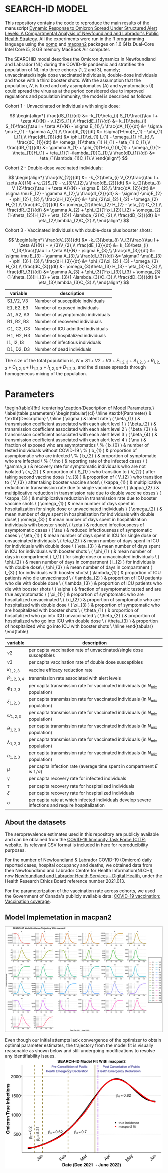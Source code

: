 # SEARCH-ID MODEL

This repository contains the code to reproduce the main results of the manuscript [Dynamic Response to Omicron Spread Under Structured Alert Levels: A Compartmental Analysis of Newfoundland and Labrador's Public Health Strategy](https://). All the experiments were run in the R programming language using the [pomp](https://kingaa.github.io/pomp/install.html) and [macpan2](https://github.com/canmod/macpan2) packages on 1.6 GHz Dual-Core Intel Core i5, 8 GB memory MacBook Air computer.

The SEARCHID model describes the Omicron dynamics in Newfoundland and Labrador (NL) during the COVID-19 pandemic and stratifies the population of NL into three cohorts (1, 2 and 3), namely; unvaccinated/single dose vaccinated individuals, double-dose individuals and those with a third booster shots. With the assumption that the population, $N$, is fixed and only asymptomatics (A) and symptomatics (I) could spread the virus as at the period considered due to improved regulations and population immunity, the model is described as follows:

Cohort 1 - Unvaccinated or individuals with single dose:

$$
\begin{align*}
    \frac{dS_{1}}{dt} &= -k_{1}\beta_{i} S_{1}\frac{(\tau I + \zeta A)}{N} - v_{2}S_{1},\\
    \frac{dE_{1}}{dt} &= k_{1}\beta_{i} S_{1}\frac{(\tau I + \zeta A)}{N} - \sigma E_{1},\\
    \frac{dA_{1}}{dt} &= \sigma \mu E_{1} - \gamma A_{1},\\
    \frac{dI_{1}}{dt} &= \sigma(1-\mu)E_{1} - \phi_{1} I_{1},\\
    \frac{dH_{1}}{dt} &= \phi_{1}\xi_{1} I_{1} - \omega_{1} H1_{t},\\
    \frac{dC_{1}}{dt} &= \omega_{1}\theta_{1} H_{1} - \eta_{1} C_{1},\\
    \frac{dR_{1}}{dt} &= \gamma A_{1} + \phi_{1}(1-\xi_{1})I_{1} + \omega_{1}(1-\theta_{1})H_{1} + \eta_{1}(1 -\lambda_{1})C_{1},\\
    \frac{dD_{1}}{dt} &= \eta_{1}\lambda_{1}C_{1}.\\
\end{align*}
$$

Cohort 2 - Double-dose vaccinated individuals:

$$
\begin{align*}
    \frac{dV_{2}}{dt} &= -k_{2}\beta_{i} V_{2}\frac{(\tau I + \zeta A)}{N} + v_{2}S_{1} - v_{3}V_{2},\\
    \frac{dE_{2}}{dt} &= k_{2}\beta_{i} V_{2}\frac{(\tau I + \zeta A)}{N} - \sigma E_{2},\\
    \frac{dA_{2}}{dt} &= \sigma \mu E_{2} - \gamma A_{2},\\
    \frac{dI_{2}}{dt} &= \sigma(1-\mu)E_{2} - \phi_{2} I_{2},\\
    \frac{dH_{2}}{dt} &= \phi_{2}\xi_{2} I_{2} - \omega_{2} H_{2},\\
    \frac{dC_{2}}{dt} &= \omega_{2}\theta_{2} H_{2} - \eta_{2} C_{2},\\
    \frac{dR_{2}}{dt} &= \gamma A_{2} + \phi_{2}(1-\xi_{2})I_{2} + \omega_{2}(1-\theta_{2})H_{2} + \eta_{2}(1 -\lambda_{2})C_{2},\\
    \frac{dD_{2}}{dt} &= \eta_{2}\lambda_{2}C_{2}.\\
\end{align*}
 $$

Cohort 3 - Vaccinated individuals with double-dose plus booster shots:

$$
\begin{align*}
    \frac{dV_{3}}{dt} &= -k_{3}\beta_{i} V_{3}\frac{(\tau I + \zeta A)}{N} + v_{3}V_{2},\\
    \frac{dE_{3}}{dt} &= k_{3}\beta_{i} V_{3}\frac{(\tau I + \zeta A)}{N} - \sigma E_{3},\\
    \frac{dA_{3}}{dt} &= \sigma \mu E_{3} - \gamma A_{3},\\
    \frac{dI_{3}}{dt} &= \sigma(1-\mu)E_{3} - \phi_{3} I_{3},\\
    \frac{dH_{3}}{dt} &= \phi_{3}\xi_{2} I_{3} - \omega_{3} H_{3},\\
    \frac{dC_{3}}{dt} &= \omega_{3}\theta_{3} H_{3} - \eta_{3} C_{3},\\
    \frac{dR_{3}}{dt} &= \gamma A_{3} + \phi_{3}(1-\xi_{3})I_{3} + \omega_{3}(1-\theta_{3})H_{3} + \eta_{3}(1 -\lambda_{3})C_{3},\\
    \frac{dD_{3}}{dt} &= \eta_{3}\lambda_{3}C_{3}.\\
    \end{align*}
 $$

| variable         | description                        |
| ---------------- | ---------------------------------- |
| S1,V2, V3        | Number of susceptible individuals  |
| E1, E2, E3       | Number of exposed individuals      |
| A1, A2, A3       | Number of asymptomatic individuals |
| R1, R2, R3       | Number of recovered individuals    |
| C1, C2, C3       | Number of ICU admitted individuals |
| H1, H2, H3       | Number of hospitalized individuals |
| I1, I2, I3       | Number of infectious individuals   |
| D1, D2, D3       | Number of dead individuals         |

The size of the total population is,  $N = S1 +V2 + V3 + E_{1,2,3} + A_{1,2,3}  + R_{1,2,3} + C_{1,2,3} + H_{1,2,3} + I_{1,2,3} + D_{1,2,3}$, and the disease spreads through homogeneous mixing of the population.

# Parameters

\begin{table}[!ht]
\centering
\caption{Description of Model Parameters.}
\label{table:parameters}
\begin{tabular}{cl}
\hline
\textbf{Parameter} & \textbf{Description} \\
\hline
\( \sigma \) & latent rate \\
\( \beta_{1} \) & transmission coefficient associated with each alert level 1 \\
\( \beta_{2} \) & transmission coefficient associated with each alert level 2 \\
\( \beta_{3} \) & transmission coefficient associated with each alert level 3 \\
\( \beta_{4} \) & transmission coefficient associated with each alert level 4 \\
\( \mu \) & fraction of exposed who are asymptomatics \\
% \( b_{0} \) & number of tested individuals without COVID-19 \\
% \( b_{1} \) & proportion of asymptomatic who are infected \\
% \( b_{2} \) & proportion of symptomatic who are infected \\
% \( \rho \) & reporting rate of the infected cases \\
\( \gamma_a \) & recovery rate for symptomatic individuals who are not isolated \\
\( v_{2} \) & proportion of \( S_{1} \)  who transition to \( V_{2} \) after taking second vaccine dose\\
\( v_{3} \) & proportion of \( V_{2} \)  who transition to \( V_{3} \) after taking booster vaccine shots\\
\( \kappa_{1} \) & multiplicative reduction in transmission rate due to single vaccine dose \\
\( \kappa_{2} \) & multiplicative reduction in transmission rate due to double vaccine doses \\
\( \kappa_{3} \) & multiplicative reduction in transmission rate due to booster vaccine shots \\
\( \omega_{1} \) &  mean number of days spent in hospitalization for single dose or unvaccinated individuals \\
\( \omega_{2} \) &  mean number of days spent in hospitalization for individuals with double dose\\
\( \omega_{3} \) &  mean number of days spent in hospitalization individuals with booster shots\\
\( \zeta \) & reduced infectiousness of asymptomatic cases  \\
\( \tau \) & reduced infectiousness of symptomatic cases \\
\( \eta_{1} \) & mean number of days spent in ICU for single dose or unvaccinated individuals \\
\( \eta_{2} \) & mean number of days spent in ICU for individuals with double dose \\
\( \eta_{3} \) & mean number of days spent in ICU for individuals with booster shots \\
\( \phi_{1} \) & mean number of days in compartment \( I_{1} \) for single dose or unvaccinated individuals  \\
\( \phi_{2} \) & mean number of days in compartment \( I_{2} \) for individuals with double dose\\
\( \phi_{3} \) & mean number of days in compartment \( I_{3} \) for individuals with booster shots\\
\( \lambda_{1} \) & proportion of ICU patients who die unvaccinated \\
\( \lambda_{2} \) & proportion of ICU patients who die with double dose \\
\( \lambda_{3} \) & proportion of ICU patients who die with booster shots \\
\( \alpha \) & fraction of asymptomatic tested and are true asymptomatic \\
\( \xi_{1} \) & proportion of symptomatic who are hospitalized unvaccinated \\
\( \xi_{2} \) & proportion of symptomatic who are hospitalized with double dose \\
\( \xi_{3} \) & proportion of symptomatic who are hospitalized with booster shots \\
\( \theta_{1} \) & proportion of hospitalized who go into ICU unvaccinated \\
\( \theta_{2} \) & proportion of hospitalized who go into ICU with double dose \\
\( \theta_{3} \) & proportion of hospitalized who go into ICU with booster shots \\
\hline
\end{tabular}
\end{table}


| variable         | description                                                                                         |
| ---------------- | --------------------------------------------------------------------------------------------------- |
| $v2$             | per capita vaccination rate of unvaccinated/single dose susceptibles                                |
| $v3$             | per capita vaccination rate of double dose susceptibles                                             |
| $\kappa_{1,2,3}$ | vaccine efficacy reduction rate                                                                     |
| $\beta_{1,2,3,4}$| transmission rate associated with alert levels                                                      |
| $\phi_{1,2,3}$   | per capita transmission rate for vaccinated individuals (in $N_{\text{mix}}$ population)            |
| $\xi_{1,2,3}$   | per capita transmission rate for vaccinated individuals (in $N_{\text{mix}}$ population)            |
| $\omega_{1,2,3}$   | per capita transmission rate for vaccinated individuals (in $N_{\text{mix}}$ population)            |
| $\theta_{1,2,3}$   | per capita transmission rate for vaccinated individuals (in $N_{\text{mix}}$ population)            |
| $\lambda_{1,2,3}$   | per capita transmission rate for vaccinated individuals (in $N_{\text{mix}}$ population)            |
| $\eta_{1,2,3}$   | per capita transmission rate for vaccinated individuals (in $N_{\text{mix}}$ population)            |
| $\mu$   | per capita infection rate (average time spent in compartment $E$ is $1/\alpha$)                     |
| $\gamma$ | per capita recovery rate for infected  individuals                                                  |
| $\tau$ | per capita recovery rate for hospitalized individuals                                               |
| $\zeta$ | per capita recovery rate for hospitalized individuals                                               |
| $\sigma$   | per capita rate at which infected individuals develop severe infections and require hospitalization |



## About the datasets
The seroprevalence estimates used in this repository are publicly available and can be obtained from the [COVID-19 Immunity Task Force (CITF)](https://www.covid19immunitytaskforce.ca/seroprevalence-in-canada/) website. Its relevant CSV format is included in here for reproducibility purposes.

For the number of Newfoundland & Labrador COVID-19 (Omicron) daily reported cases, hospital occupancy and deaths, we obtained data from then Newfoundland and Labrador Centre for Health Information(NLCHI), now [Newfoundland and Labrador Health Services - Digital Health](https://nlhealthservices.ca/), under the Health Research Ethics Board reference number 2021.013.

For the parameterization of the vaccination rate across cohorts, we used the Government of Canada's publicly available data: [COVID-19 vaccination: Vaccination coverage](https://health-infobase.canada.ca/covid-19/vaccination-coverage/).

## Model Implemetation in macpan2

<img src= "https://github.com/francisanokye/SEARCH-ID-MODEL/blob/main/searchid/macpan2/figures/disease_sates_init.png">

Even though our initial attempts lack convergence of the optimizer to obtain optimal parameter estimates, the trajectory from the model fit is visually reasonable as shown below and still undergoing modifications to resolve any identifiability issues.
<img src= "https://github.com/francisanokye/SEARCH-ID-MODEL/blob/main/searchid/macpan2/figures/model_fit.png">


